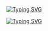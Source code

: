 <!--### Hi there 👋


**1MishGun1/1MishGun1** is a ✨ _special_ ✨ repository because its `README.md` (this file) appears on your GitHub profile.

Here are some ideas to get you started:

- 🔭 I’m currently working on ...
- 🌱 I’m currently learning ...
- 👯 I’m looking to collaborate on ...
- 🤔 I’m looking for help with ...
- 💬 Ask me about ...
- 📫 How to reach me: ...
- 😄 Pronouns: ...
- ⚡ Fun fact: ...
-->

[![Typing SVG](https://readme-typing-svg.herokuapp.com?font=Inter&weight=650&size=30&pause=1000&color=23F73C&repeat=false&width=480&height=60&lines=HI%2C+I'm+Mikhail+%F0%9F%91%8B)](https://git.io/typing-svg)

[![Typing SVG](https://readme-typing-svg.herokuapp.com?font=Inter&weight=550&size=25&pause=1000&color=23F73C&repeat=false&width=480&height=60&lines=Started+Frontend+Developer+%F0%9F%91%A8%F0%9F%8F%BB%E2%80%8D%F0%9F%92%BB)](https://git.io/typing-svg)
